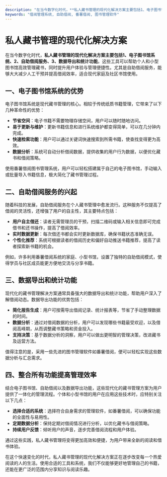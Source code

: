 ```yaml
---
description: "在当今数字化时代，**私人藏书管理的现代化解决方案主要包括1、电子图书馆系统、2、自助借阅服务、3、数据导出和统计功能**。这些工具可以帮助个人和小型图书馆高效管理藏书，同时提升用户体验与管理便捷性。尤其是自助借阅服务，能够大大减少人工干预并提高借阅效率，适合现代家庭及社区书馆使用。"
keywords: "借阅管理系统, 自助借阅, 番薯借阅, 图书管理软件"
---
```

# 私人藏书管理的现代化解决方案

在当今数字化时代，**私人藏书管理的现代化解决方案主要包括1、电子图书馆系统、2、自助借阅服务、3、数据导出和统计功能**。这些工具可以帮助个人和小型图书馆高效管理藏书，同时提升用户体验与管理便捷性。尤其是自助借阅服务，能够大大减少人工干预并提高借阅效率，适合现代家庭及社区书馆使用。

## 一、电子图书馆系统的优势

电子图书馆系统是现代藏书管理的核心。相较于传统纸质书籍管理，它带来了以下几种革命性的优势：

- **节省空间**：电子书籍不需要物理存储空间，用户可以随时随地访问。
- **易于更新与维护**：更新书籍信息和进行系统维护都变得简单，可以在几分钟内完成。
- **快速检索功能**：用户可以通过关键词快速搜索到所需书籍，使查找变得更为高效。
- **数据分析**：系统可自动分析借阅数据，提供收集的用户行为数据，以便优化藏书和借阅策略。

使用番薯借阅图书管理系统，用户可以轻松搭建属于自己的电子图书馆，手动输入或批量导入书籍信息，极大简化了藏书管理过程。

## 二、自助借阅服务的兴起

随着科技的发展，自助借阅服务在个人藏书管理中愈发流行。这种服务不仅提高了借阅的灵活性，还增强了用户的自主性，其主要特点包括：

- **用户自主借还**：读者无需管理员的干预，扫描二维码或输入相关信息即可完成借书和还书操作，提高了借阅效率。
- **实时数据更新**：每次借还书都会实时更新数据库，确保书籍状态准确无误。
- **个性化推荐**：系统可根据读者的借阅历史和偏好自动推送书籍推荐，提高了读者探索新书籍的机会。

例如，许多利用番薯借阅系统的家庭、小型书馆，设置了独特的自助借阅模式，使得学员与社区成员能更方便地交流与分享书籍。

## 三、数据导出和统计功能

现代化的藏书管理解决方案通常具备强大的数据导出和统计功能，帮助用户深入了解借阅动态。数据导出功能的优势包括：

- **简化报告生成**：用户可按需导出借阅记录、统计报表等，节省了手动整理数据的时间。
- **数据分析**：通过对借阅数据的分析，用户可以发现哪些书籍最受欢迎，以及借阅高峰期，从而调整藏书策略和资金投入。
- **支持决策**：基于数据分析的洞察，用户可以做出更明智的管理决策，改进藏书及运营方法。

值得注意的是，采用一些先进的图书管理软件如番薯借阅，便可以轻松实现这些数据分析与汇总需求。

## 四、整合所有功能提高管理效率

结合电子图书馆、自助借阅以及数据导出功能，这些现代化的藏书管理方案为用户提供了一体化的管理流程。个体和小型书馆的用户在应用这些技术时，应特别关注以下几点：

- **选择合适的系统**：选择符合自身需求的管理软件，如番薯借阅，可以确保功能的全面性与易用性。
- **定期数据分析**：保持定期对借阅情况进行分析，以优化藏书与借阅策略。
- **持续用户反馈**：倾听用户的声音，逐步完善借阅流程和用户体验。

通过这些实践，私人藏书管理将变得更加高效和便捷，为用户带来全新的阅读和借书体验。

在这个快速变化的时代，私人藏书管理的现代化解决方案正在逐步改变每一个热爱阅读的人的生活。使用合适的工具和系统，我们不仅能够更好地管理自己的书籍，还能在更广泛的范围内分享知识与阅读乐趣。
